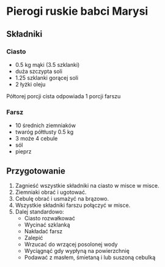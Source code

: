 # Pierogi ruskie babci Marysi

## Składniki

### Ciasto

- 0.5 kg mąki (3.5 szklanki)
- duża szczypta soli
- 1.25 szklanki gorącej soli
- 2 łyżki oleju

Półtorej porcji cista odpowiada 1 porcji farszu

### Farsz

- 10 średnich ziemniaków
- twaróg półtłusty 0.5 kg
- 3 może 4 cebule
- sól
- pieprz

## Przygotowanie

1. Zagnieść wszystkie składniki na ciasto w misce w misce.
2. Ziemniaki obrać i ugotować.
3. Cebulę obrać i usmażyć na brązowo.
4. Wszystkie składniki farszu połączyć w misce.
5. Dalej standardowo:
   - Ciasto rozwałkować
   - Wycinać szklanką
   - Nakładać farsz
   - Zalepić
   - Wrzucać do wrzącej posolonej wody
   - Wyciągnąć gdy wypłyną na powierzchnię
   - Podawać z masłem, śmietaną i lub suszoną cebulką
